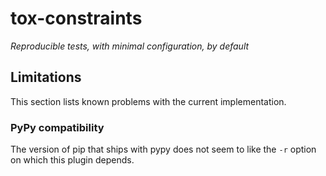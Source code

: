 # tox-constraints

*Reproducible tests, with minimal configuration, by default*

## Limitations

This section lists known problems with the current implementation.

### PyPy compatibility

The version of pip that ships with pypy does not seem to like the `-r` option on which this plugin depends.
